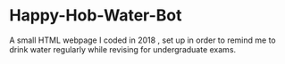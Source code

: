 # Happy-Hob-Water-Bot
 A small HTML webpage I coded in 2018 , set up in order to remind me to drink water regularly while revising for undergraduate exams.
